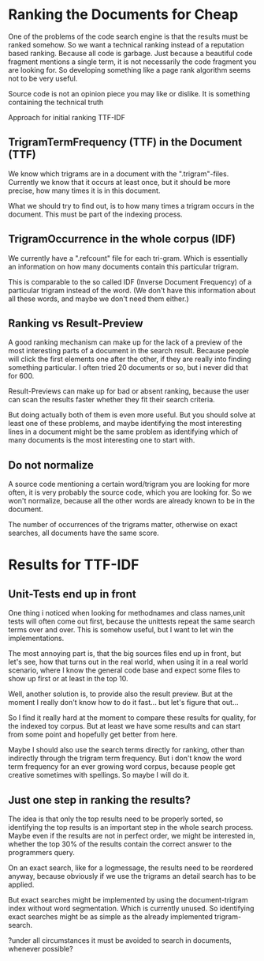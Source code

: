 # Ranking the Documents for Cheap

One of the problems of the code search engine is that the results must be 
ranked somehow. So we want a technical ranking instead of a reputation based 
ranking. Because all code is garbage. Just because a beautiful code fragment 
mentions a single term, it is not necessarily the code fragment you are looking 
for. So developing something like a page rank algorithm seems not to be very 
useful.

Source code is not an opinion piece you may like or dislike. It is something
containing the technical truth

Approach for initial ranking TTF-IDF

## TrigramTermFrequency (TTF) in the Document (TTF) 

We know which trigrams are in a document with the ".trigram"-files. Currently
we know that it occurs at least once, but it should be more precise, how many
times it is in this document. 

What we should try to find out, is to how many times a trigram occurs in the 
document. This must be part of the indexing process.   

## TrigramOccurrence in the whole corpus (IDF)

We currently have a ".refcount" file for each tri-gram. Which is essentially 
an information on how many documents contain this particular trigram.

This is comparable to the so called IDF (Inverse Document Frequency) of a 
particular trigram instead of the word. (We don't have this information about 
all these words, and maybe we don't need them either.)

## Ranking vs Result-Preview

A good ranking mechanism can make up for the lack of a preview of the most 
interesting parts of a document in the search result. Because people will
click the first elements one after the other, if they are really into finding
something particular. I often tried 20 documents or so, but i never did that 
for 600.

Result-Previews can make up for bad or absent ranking, because the user can
scan the results faster whether they fit their search criteria.

But doing actually both of them is even more useful. But you should solve at 
least one of these problems, and maybe identifying the most interesting lines
in a document might be the same problem as identifying which of many documents
is the most interesting one to start with.

## Do not normalize

A source code mentioning a certain word/trigram you are looking for more often, 
it is very probably the source code, which you are looking for. So we won't normalize, 
because all the other words are already known to be in the document.   

The number of occurrences of the trigrams matter, otherwise on exact searches, all documents have the same score.

# Results for TTF-IDF

## Unit-Tests end up in front

One thing i noticed when looking for methodnames and class names,unit tests will 
often come out first, because the unittests repeat the same search terms over and
 over. This is somehow useful, but I want to let win the implementations.

The most annoying part is, that the big sources files end up in front, but let's 
see, how that turns out in the real world, when using it in a real world scenario,
where I know the general code base and expect some files to show up first or at 
least in the top 10.

Well, another solution is, to provide also the result preview. But at the moment I 
really don't know how to do it fast... but let's figure that out...

So I find it really hard at the moment to compare these results for quality, for 
the indexed toy corpus. But at least we have some results and can start from some
point and hopefully get better from here.

Maybe I should also use the search terms directly for ranking, other than indirectly
through the trigram term frequency. But i don't know the word term frequency for an 
ever growing word corpus, because people get creative sometimes with spellings. So
maybe I will do it.


## Just one step in ranking the results?

The idea is that only the top results need to be properly sorted, so identifying the
top results is an important step in the whole search process. Maybe even if the 
results are not in perfect order, we might be interested in, whether the top 30% of
the results contain the correct answer to the programmers query. 

On an exact search, like for a logmessage, the results need to be reordered anyway, 
because obviously if we use the trigrams an detail search has to be applied.

But exact searches might be implemented by using the document-trigram index without 
word segmentation. Which is currently unused. So identifying exact searches might be 
as simple as the already implemented trigram-search.

?under all circumstances it must be avoided to search in documents, whenever possible?
